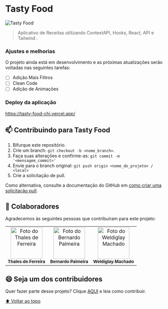 # Tasty Food

<img src="https://i.ibb.co/JccDX64/TASTYFOOD.jpg" alt="Tasty Food">

> Aplicativo de Receitas utilizando ContextAPI, Hooks, React, API e Tailwind .

### Ajustes e melhorias

O projeto ainda está em desenvolvimento e as próximas atualizações serão voltadas nas seguintes tarefas:

- [ ] Adição Mais Filtros
- [ ] Clean Code
- [ ] Adição de Animações

### Deploy da aplicação

<a href='https://tasty-food-chi.vercel.app/'> https://tasty-food-chi.vercel.app/ </a>

## 📫 Contribuindo para Tasty Food

1. Bifurque este repositório.
2. Crie um branch: `git checkout -b <nome_branch>`.
3. Faça suas alterações e confirme-as: `git commit -m '<mensagem_commit>'`
4. Envie para o branch original: `git push origin <nome_do_projeto> / <local>`
5. Crie a solicitação de pull.

Como alternativa, consulte a documentação do GitHub em [como criar uma solicitação pull](https://help.github.com/en/github/collaborating-with-issues-and-pull-requests/creating-a-pull-request).

## 🤝 Colaboradores

Agradecemos às seguintes pessoas que contribuíram para este projeto:

<table>
  <tr>
    <td align="center">
      <a href="#">
        <img src="https://avatars.githubusercontent.com/u/99926224?s=64&v=4" width="100px;" alt="Foto do Thales de Ferreira"/><br>
        <sub>
          <b>Thales de Ferreira</b>
        </sub>
      </a>
    </td>
    <td align="center">
      <a href="#">
        <img src="https://avatars.githubusercontent.com/u/94557956?s=64&v=4" width="100px;" alt="Foto do Bernardo Palmeira"/><br>
        <sub>
          <b>Bernardo Palmeira</b>
        </sub>
      </a>
    </td>
    <td align="center">
      <a href="#">
        <img src="https://avatars.githubusercontent.com/u/94123961?s=64&v=4" width="100px;" alt="Foto do Weldiglay Machado"/><br>
        <sub>
          <b>Weldiglay Machado</b>
        </sub>
      </a>
    </td>
  </tr>
</table>


## 😄 Seja um dos contribuidores<br>

Quer fazer parte desse projeto? Clique [AQUI](CONTRIBUTING.md) e leia como contribuir.

[⬆ Voltar ao topo](#tasty-food)<br>
